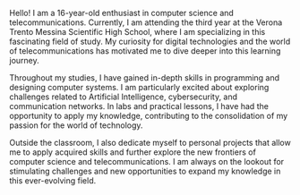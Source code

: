 Hello! I am a 16-year-old enthusiast in computer science and telecommunications. Currently, I am attending the third year at the Verona Trento Messina Scientific High School,
where I am specializing in this fascinating field of study.
My curiosity for digital technologies and the world of telecommunications has motivated me to dive deeper into this learning journey.

Throughout my studies, I have gained in-depth skills in programming and designing computer systems.
I am particularly excited about exploring challenges related to Artificial Intelligence, cybersecurity, and communication networks.
In labs and practical lessons, I have had the opportunity to apply my knowledge, contributing to the consolidation of my passion for the world of technology.

Outside the classroom, I also dedicate myself to personal projects that allow me to apply acquired skills and further explore the new frontiers of computer science and telecommunications.
I am always on the lookout for stimulating challenges and new opportunities to expand my knowledge in this ever-evolving field.




